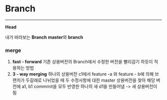 # Branch
---

**Head**

내가 바라보는 **Branch**
**master**와 **branch**

### merge
1. **fast - forward**
    기존 상용버전의 Branch에서 수정한 버전을 빨리감기 하듯이 적용하는 방법
2. **3 - way merging**
   하나의 상용버전 c1에서 feature -a 와 feature - b에 의해 브랜치가 두갈래로 나뉘었을 때 두 수정사항에 대한 master 상용버전을 찾아 해당 버전에 a1, b1 commmit을 모두 반영한 하나의 새 d1을 만들어냄 -> 새 상용버전이 됨